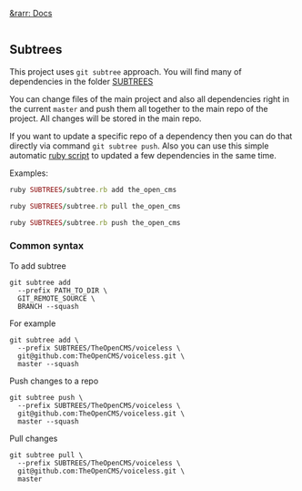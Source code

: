 [&rarr: Docs](./README)

```
```

## Subtrees

This project uses `git subtree` approach. You will find many of dependencies in the folder [SUBTREES](../SUBTREES)

You can change files of the main project and also all dependencies right in the current `master` and push them all together to the main repo of the project. All changes will be stored in the main repo.

If you want to update a specific repo of a dependency then you can do that directly via command `git subtree push`. Also you can use this simple automatic [ruby script](../SUBTREES/subtree.rb) to updated a few dependencies in the same time.

Examples:

```ruby
ruby SUBTREES/subtree.rb add the_open_cms

ruby SUBTREES/subtree.rb pull the_open_cms

ruby SUBTREES/subtree.rb push the_open_cms
```

### Common syntax

To add subtree

```
git subtree add
  --prefix PATH_TO_DIR \
  GIT_REMOTE_SOURCE \
  BRANCH --squash
```

For example

```
git subtree add \
  --prefix SUBTREES/TheOpenCMS/voiceless \
  git@github.com:TheOpenCMS/voiceless.git \
  master --squash
```

Push changes to a repo

```
git subtree push \
  --prefix SUBTREES/TheOpenCMS/voiceless \
  git@github.com:TheOpenCMS/voiceless.git \
  master --squash
```

Pull changes

```
git subtree pull \
  --prefix SUBTREES/TheOpenCMS/voiceless \
  git@github.com:TheOpenCMS/voiceless.git \
  master
```
